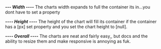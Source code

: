 **_--- Width ----_**
The charts width expands to full the container its in...you dont have to set a property

**_---- Height ----_**
The height of the chart will fill its container if the container has a [px] set property and you set the chart height to [null].

**_---- Overall ----_**
The charts are neat and fairly easy,, but docs and the ability to resize them and make responsive is annoying as fuk.
